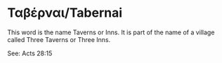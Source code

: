 # Ταβέρναι/Tabernai

This word is the name Taverns or Inns. It is part of the name of a village called Three Taverns or Three Inns.

See: Acts 28:15
